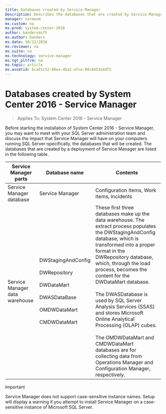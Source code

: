 ```yaml
---
title: Databases created by Service Manager
Description: Describes the databases that are created by Service Manager.
manager: carmonm
ms.custom: na
ms.prod: system-center-2016
author: bandersmsft
ms.author: banders
ms.date: 10/12/2016
ms.reviewer: na
ms.suite: na
ms.technology: service-manager
ms.tgt_pltfrm: na
ms.topic: article
ms.assetid: 6ca01c52-86ea-4ba2-afce-00c8453a4df5
---
```


# Databases created by System Center 2016 - Service Manager

>Applies To: System Center 2016 - Service Manager

Before starting the installation of System Center 2016 - Service Manager, you may want to meet with your SQL Server administration team and discuss the impact that Service Manager will have on your computers running SQL Server-specifically, the databases that will be created. The databases that are created by a deployment of Service Manager are listed in the following table.  

|Service Manager parts|Database name|Contents|  
|---------------------------------|-------------------|--------------|  
|Service Manager database|Service Manager|Configuration Items, Work Items, Incidents|  
|Service Manager data warehouse|DWStagingAndConfig<br /><br /> DWRepository<br /><br /> DWDataMart<br /><br /> DWASDataBase<br /><br /> OMDWDataMart<br /><br /> CMDWDataMart|These first three databases make up the data warehouse. The extract process populates the DWStagingAndConfig database, which is transformed into a proper format in the DWRepository database, which, through the load process, becomes the content for the DWDataMart database.<br /><br /> The DWASDatabase is used by SQL Server Analysis Services \(SSAS\) and stores Microsoft Online Analytical Processing \(OLAP\) cubes.<br /><br /> The OMDWDataMart and CMDWDataMart databases are for collecting data from Operations Manager and Configuration Manager, respectively.|  

> [!IMPORTANT]  
>  Service Manager does not support case\-sensitive instance names. Setup will display a warning if you attempt to install Service Manager on a case\-sensitive instance of Microsoft SQL Server.
